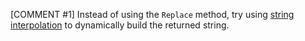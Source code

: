 [COMMENT #1]
Instead of using the `Replace` method, try using [string interpolation](https://csharp.net-tutorials.com/operators/the-string-interpolation-operator/) to dynamically build the returned string.
